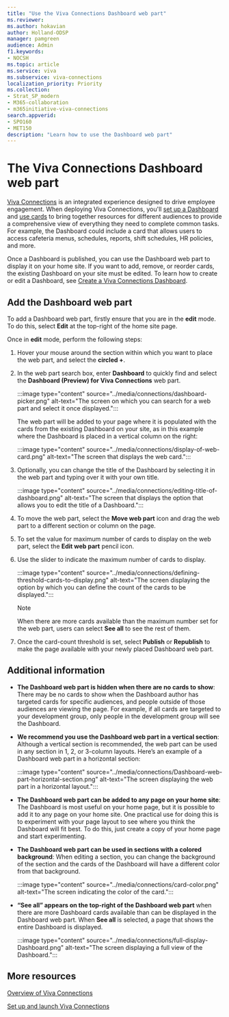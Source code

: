 ```yaml
---
title: "Use the Viva Connections Dashboard web part"
ms.reviewer: 
ms.author: hokavian
author: Holland-ODSP
manager: pamgreen
audience: Admin
f1.keywords:
- NOCSH
ms.topic: article
ms.service: viva
ms.subservice: viva-connections
localization_priority: Priority
ms.collection:  
- Strat_SP_modern
- M365-collaboration
- m365initiative-viva-connections 
search.appverid:
- SPO160
- MET150
description: "Learn how to use the Dashboard web part"
---
```


# The Viva Connections Dashboard web part 

[Viva Connections](https://www.microsoft.com/microsoft-viva/connections) is an integrated experience designed to drive employee engagement. When deploying Viva Connections, you'll [set up a Dashboard](create-dashboard.md) and [use cards](viva-connections-overview.md) to bring together resources for different audiences to provide a comprehensive view of everything they need to complete common tasks. For example, the Dashboard could include a card that allows users to access cafeteria menus, schedules, reports, shift schedules, HR policies, and more.

Once a Dashboard is published, you can use the Dashboard web part to display it on your home site. If you want to add, remove, or reorder cards, the existing Dashboard on your site must be edited. To learn how to create or edit a Dashboard, see [Create a Viva Connections Dashboard](create-dashboard.md).

## Add the Dashboard web part

To add a Dashboard web part, firstly ensure that you are in the **edit** mode. To do this, select **Edit** at the top-right of the home site page.

Once in **edit** mode, perform the following steps:

1. Hover your mouse around the section within which you want to place the web part, and select the **circled +**.

2. In the web part search box, enter **Dashboard** to quickly find and select the **Dashboard (Preview) for Viva Connections** web part.

   :::image type="content" source="../media/connections/dashboard-picker.png" alt-text="The screen on which you can search for a web part and select it once displayed.":::
   
   
   The web part will be added to your page where it is populated with the cards from the existing Dashboard on your site, as in this example where the Dashboard is placed in a vertical column on the right:

   :::image type="content" source="../media/connections/display-of-web-card.png" alt-text="The screen that displays the web card.":::


3. Optionally, you can change the title of the Dashboard by selecting it in the web part and typing over it with your own title.

   :::image type="content" source="../media/connections/editing-title-of-dashboard.png" alt-text="The screen that displays the option that allows you to edit the title of a Dashboard.":::


4. To move the web part, select the **Move web part** icon and drag the web part to a different section or column on the page.


5. To set the value for maximum number of cards to display on the web part, select the **Edit web part** pencil icon.


6. Use the slider to indicate the maximum number of cards to display.

   :::image type="content" source="../media/connections/defining-threshold-cards-to-display.png" alt-text="The screen displaying the option by which you can define the count of the cards to be displayed.":::

   > [!NOTE]
   > When there are more cards available than the maximum number set for the web part, users can select **See all** to see the rest of them.

7. Once the card-count threshold is set, select **Publish** or **Republish** to make the page available with your newly placed Dashboard web part.



## Additional information

- **The Dashboard web part is hidden when there are no cards to show**: There may be no cards to show when the Dashboard author has targeted cards for specific audiences, and people outside of those audiences are viewing the page. For example, if all cards are targeted to your development group, only people in the development group will see the Dashboard.


- **We recommend you use the Dashboard web part in a vertical section**: Although a vertical section is recommended, the web part can be used in any section in 1, 2, or 3-column layouts. Here’s an example of a Dashboard web part in a horizontal section:

   :::image type="content" source="../media/connections/Dashboard-web-part-horizontal-section.png" alt-text="The screen displaying the web part in a horizontal layout.":::

- **The Dashboard web part can be added to any page on your home site**: The Dashboard is most useful on your home page, but it is possible to add it to any page on your home site. One practical use for doing this is to experiment with your page layout to see where you think the Dashboard will fit best. To do this, just create a copy of your home page and start experimenting.
- **The Dashboard web part can be used in sections with a colored background**: When editing a section, you can change the background of the section and the cards of the Dashboard will have a different color from that background.

   :::image type="content" source="../media/connections/card-color.png" alt-text="The screen indicating the color of the card.":::

- **“See all” appears on the top-right of the Dashboard web part** when there are more Dashboard cards available than can be displayed in the Dashboard web part. When **See all** is selected, a page that shows the entire Dashboard is displayed.

   :::image type="content" source="../media/connections/full-display-Dashboard.png" alt-text="The screen displaying a full view of the Dashboard.":::

## More resources

[Overview of Viva Connections](viva-connections-overview.md)
<br>

[Set up and launch Viva Connections](guide-to-setting-up-viva-connections.md)


